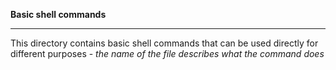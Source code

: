 **Basic shell commands** <br> <hr>
This directory contains basic shell commands that can be used directly for different purposes - *the name of the file describes what the command does*
